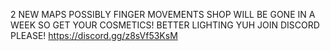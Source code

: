 2 NEW MAPS POSSIBLY FINGER MOVEMENTS SHOP WILL BE GONE IN A WEEK SO GET YOUR COSMETICS! BETTER LIGHTING YUH JOIN DISCORD PLEASE! https://discord.gg/z8sVf53KsM
